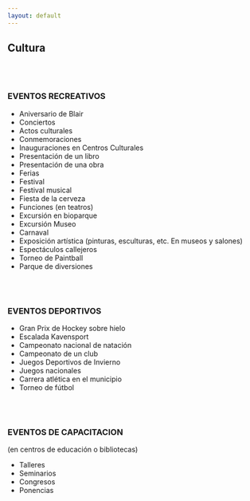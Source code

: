 ```yaml
---
layout: default
---
```


<h2>Cultura</h2>

<br>&nbsp;

<h3> EVENTOS RECREATIVOS</h3>

- Aniversario de Blair
- Conciertos
- Actos culturales
- Conmemoraciones
- Inauguraciones en Centros Culturales
- Presentación de un libro
- Presentación de una obra
- Ferias
- Festival
- Festival musical
- Fiesta de la cerveza
- Funciones (en teatros)
- Excursión en bioparque
- Excursión Museo
- Carnaval
- Exposición artística (pinturas, esculturas, etc. En museos y salones)
- Espectáculos callejeros
- Torneo de Paintball
- Parque de diversiones

<br>&nbsp;

<h3> EVENTOS DEPORTIVOS</h3>

- Gran Prix de Hockey sobre hielo
- Escalada Kavensport
- Campeonato nacional de natación
- Campeonato de un club
- Juegos Deportivos de Invierno
- Juegos nacionales
- Carrera atlética en el municipio
- Torneo de fútbol

<br>&nbsp;

<h3> EVENTOS DE CAPACITACION</h3>

(en centros de educación o bibliotecas)

- Talleres 
- Seminarios
- Congresos
- Ponencias
